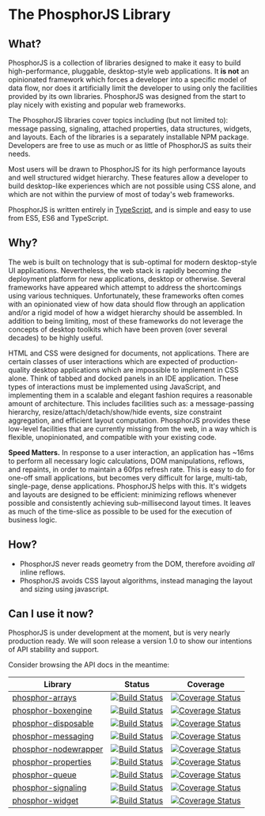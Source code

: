 The PhosphorJS Library
======================

What?
-----

PhosphorJS is a collection of libraries designed to make it easy to build
high-performance, pluggable, desktop-style web applications. It **is not**
an opinionated framework which forces a developer into a specific model of
data flow, nor does it artificially limit the developer to using only the
facilities provided by its own libraries. PhosphorJS was designed from the
start to play nicely with existing and popular web frameworks.

The PhosphorJS libraries cover topics including (but not limited to): message
passing, signaling, attached properties, data structures, widgets, and layouts.
Each of the libraries is a separately installable NPM package. Developers are
free to use as much or as little of PhosphorJS as suits their needs.

Most users will be drawn to PhosphorJS for its high performance layouts and
well structured widget hierarchy. These features allow a developer to build
desktop-like experiences which are not possible using CSS alone, and which
are not within the purview of most of today's web frameworks.

PhosphorJS is written entirely in [TypeScript](https://www.typescriptlang.org),
and is simple and easy to use from ES5, ES6 and TypeScript.


Why?
----

The web is built on technology that is sub-optimal for modern desktop-style UI
applications. Nevertheless, the web stack is rapidly becoming *the* deployment
platform for new applications, desktop or otherwise. Several frameworks have
appeared which attempt to address the shortcomings using various techniques.
Unfortunately, these frameworks often comes with an opinionated view of how
data should flow through an application and/or a rigid model of how a widget
hierarchy should be assembled. In addition to being limiting, most of these
frameworks do not leverage the concepts of desktop toolkits which have been
proven (over several decades) to be highly useful.

HTML and CSS were designed for documents, not applications. There are certain
classes of user interactions which are expected of production-quality desktop
applications which are impossible to implement in CSS alone. Think of tabbed
and docked panels in an IDE application. These types of interactions must be
implemented using JavaScript, and implementing them in a scalable and elegant
fashion requires a reasonable amount of architecture. This includes facilities
such as: a message-passing hierarchy, resize/attach/detach/show/hide events,
size constraint aggregation, and efficient layout computation. PhosphorJS
provides these low-level facilities that are currently missing from the web,
in a way which is flexible, unopinionated, and compatible with your existing
code.

**Speed Matters.** In response to a user interaction, an application has ~16ms
to perform all necessary logic calculations, DOM manipulations, reflows, and
repaints, in order to maintain a 60fps refresh rate. This is easy to do for
one-off small applications, but becomes very difficult for large, multi-tab,
single-page, dense applications. PhosphorJS helps with this. It's widgets and
layouts are designed to be efficient: minimizing reflows whenever possible and
consistently achieving sub-millisecond layout times. It leaves as much of the
time-slice as possible to be used for the execution of business logic.


How?
----

- PhosphorJS never reads geometry from the DOM, therefore avoiding *all* inline
  reflows.
- PhosphorJS avoids CSS layout algorithms, instead managing the layout and sizing
  using javascript.


Can I use it now?
-----------------

PhosphorJS is under development at the moment, but is very nearly production ready.
We will soon release a version 1.0 to show our intentions of API stability and support.

Consider browsing the API docs in the meantime:

Library|Status|Coverage
-------|------------|--------
[phosphor-arrays](http://phosphorjs.github.io/phosphor-arrays/api)| [![Build Status](https://travis-ci.org/phosphorjs/phosphor-arrays.svg)](https://travis-ci.org/phosphorjs/phosphor-arrays?branch=master) | [![Coverage Status](https://coveralls.io/repos/phosphorjs/phosphor-arrays/badge.svg?branch=master&service=github)](https://coveralls.io/github/phosphorjs/phosphor-arrays?branch=master)
[phosphor-boxengine](http://phosphorjs.github.io/phosphor-boxengine/api)| [![Build Status](https://travis-ci.org/phosphorjs/phosphor-boxengine.svg)](https://travis-ci.org/phosphorjs/phosphor-boxengine?branch=master) | [![Coverage Status](https://coveralls.io/repos/phosphorjs/phosphor-boxengine/badge.svg?branch=master&service=github)](https://coveralls.io/github/phosphorjs/phosphor-boxengine?branch=master)
[phosphor-disposable](http://phosphorjs.github.io/phosphor-disposable/api)| [![Build Status](https://travis-ci.org/phosphorjs/phosphor-disposable.svg)](https://travis-ci.org/phosphorjs/phosphor-disposable?branch=master) | [![Coverage Status](https://coveralls.io/repos/phosphorjs/phosphor-disposable/badge.svg?branch=master&service=github)](https://coveralls.io/github/phosphorjs/phosphor-disposable?branch=master)
[phosphor-messaging](http://phosphorjs.github.io/phosphor-messaging/api) | [![Build Status](https://travis-ci.org/phosphorjs/phosphor-messaging.svg)](https://travis-ci.org/phosphorjs/phosphor-messaging?branch=master) | [![Coverage Status](https://coveralls.io/repos/phosphorjs/phosphor-messaging/badge.svg?branch=master&service=github)](https://coveralls.io/github/phosphorjs/phosphor-messaging?branch=master)
[phosphor-nodewrapper](http://phosphorjs.github.io/phosphor-nodewrapper/api) | [![Build Status](https://travis-ci.org/phosphorjs/phosphor-nodewrapper.svg)](https://travis-ci.org/phosphorjs/phosphor-nodewrapper?branch=master) | [![Coverage Status](https://coveralls.io/repos/phosphorjs/phosphor-nodewrapper/badge.svg?branch=master&service=github)](https://coveralls.io/github/phosphorjs/phosphor-nodewrapper?branch=master)
[phosphor-properties](http://phosphorjs.github.io/phosphor-properties/api) | [![Build Status](https://travis-ci.org/phosphorjs/phosphor-properties.svg)](https://travis-ci.org/phosphorjs/phosphor-properties?branch=master) | [![Coverage Status](https://coveralls.io/repos/phosphorjs/phosphor-properties/badge.svg?branch=master&service=github)](https://coveralls.io/github/phosphorjs/phosphor-properties?branch=master)
[phosphor-queue](http://phosphorjs.github.io/phosphor-queue/api) | [![Build Status](https://travis-ci.org/phosphorjs/phosphor-queue.svg)](https://travis-ci.org/phosphorjs/phosphor-queue?branch=master) | [![Coverage Status](https://coveralls.io/repos/phosphorjs/phosphor-queue/badge.svg?branch=master&service=github)](https://coveralls.io/github/phosphorjs/phosphor-queue?branch=master)
[phosphor-signaling](http://phosphorjs.github.io/phosphor-signaling/api) | [![Build Status](https://travis-ci.org/phosphorjs/phosphor-signaling.svg)](https://travis-ci.org/phosphorjs/phosphor-signaling?branch=master) | [![Coverage Status](https://coveralls.io/repos/phosphorjs/phosphor-signaling/badge.svg?branch=master&service=github)](https://coveralls.io/github/phosphorjs/phosphor-signaling?branch=master)
[phosphor-widget](http://phosphorjs.github.io/phosphor-widget/api) | [![Build Status](https://travis-ci.org/phosphorjs/phosphor-widget.svg)](https://travis-ci.org/phosphorjs/phosphor-widget?branch=master) | [![Coverage Status](https://coveralls.io/repos/phosphorjs/phosphor-widget/badge.svg?branch=master&service=github)](https://coveralls.io/github/phosphorjs/phosphor-widget?branch=master)
